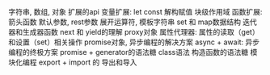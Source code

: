 <!--
 * @Author: Li Zhiliang
 * @Date: 2021-07-13 22:50:24
 * @LastEditors: Li Zhiliang
 * @LastEditTime: 2021-07-13 22:50:25
 * @FilePath: /vuepress-document/docs/work/interview/ES6.md
-->
字符串, 数组, 对象 扩展的api
变量扩展: let const 解构赋值 块级作用域
函数扩展: 箭头函数 默认参数, rest参数
展开运算符, 模板字符串
set 和 map数据结构
迭代器和生成器函数 next 和 yield的理解
proxy对象 属性代理器: 属性的读取（get）和设置（set）相关操作
promise对象, 异步编程的解决方案
async + await: 异步编程的终极方案 promise + generator的语法糖
class语法 构造函数的语法糖
模块化编程 export + import 的 导出和导入
